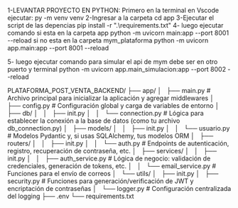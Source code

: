 1-LEVANTAR PROYECTO EN PYTHON:
Primero en la terminal en Vscode ejecutar:
py -m venv venv
2-Ingresar a la carpeta 
cd app
3-Ejecutar el script de las depencias 
pip install -r ".\requirements.txt"
4- luego ejecutar comando 
si esta  en la carpeta app
python -m uvicorn main:app --port 8001 --reload
si no esta  en la carpeta mym_plataforma
python -m uvicorn app.main:app --port 8001 --reload

5- luego ejecutar comando para simular el api de mym debe ser en otro puerto y terminal
python -m uvicorn app.main_simulacion:app --port 8002 --reload


PLATAFORMA_POST_VENTA_BACKEND/
├── app/
│   ├── main.py # Archivo principal para inicializar la aplicación y agregar middlewares
│   ├── config.py # Configuración global y carga de variables de entorno
│   ├── db/
│   │   ├── init.py
│   │   └── connection.py # Lógica para establecer la conexión a la base de datos (como tu archivo db_connection.py)
│   ├── models/
│   │   ├── init.py
│   │   └── usuario.py # Modelos Pydantic y, si usas SQLAlchemy, tus modelos ORM
│   ├── routers/
│   │   ├── init.py
│   │   └── auth.py # Endpoints de autenticación, registro, recuperación de contraseña, etc.
│   ├── services/
│   │   ├── init.py
│   │   ├── auth_service.py # Lógica de negocio: validación de credenciales, generación de tokens, etc.
│   │   └── email_service.py # Funciones para el envío de correos
│   └── utils/
│   ├── init.py
│   ├── security.py # Funciones para generación/verificación de JWT y encriptación de contraseñas
│   └── logger.py # Configuración centralizada del logging
├── .env
└── requirements.txt